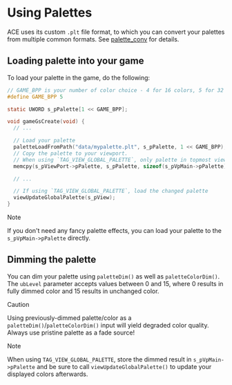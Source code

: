 # Using Palettes

ACE uses its custom `.plt` file format, to which you can convert your palettes from multiple common formats.
See [palette_conv](../tools/palette_conv.md) for details.

## Loading palette into your game

To load your palette in the game, do the following:

```c
// GAME_BPP is your number of color choice - 4 for 16 colors, 5 for 32 colors
#define GAME_BPP 5

static UWORD s_pPalette[1 << GAME_BPP];

void gameGsCreate(void) {
  // ...

  // Load your palette
  paletteLoadFromPath("data/mypalette.plt", s_pPalette, 1 << GAME_BPP);
  // Copy the palette to your viewport.
  // When using `TAG_VIEW_GLOBAL_PALETTE`, only palette in topmost viewport matters.
  memcpy(s_pViewPort->pPalette, s_pPalette, sizeof(s_pVpMain->pPalette));

  // ...

  // If using `TAG_VIEW_GLOBAL_PALETTE`, load the changed palette
  viewUpdateGlobalPalette(s_pView);
}
```

> [!NOTE]
> If you don't need any fancy palette effects, you can load your palette to the `s_pVpMain->pPalette` directly.

## Dimming the palette

You can dim your palette using `paletteDim()` as well as `paletteColorDim()`.
The `ubLevel` parameter accepts values between 0 and 15, where 0 results in fully dimmed color and 15 results in unchanged color.

> [!CAUTION]
> Using previously-dimmed palette/color as a `paletteDim()`/`paletteColorDim()` input will yield degraded color quality.
> Always use pristine palette as a fade source!

> [!NOTE]
> When using `TAG_VIEW_GLOBAL_PALETTE`, store the dimmed result in `s_pVpMain->pPalette` and be sure to call `viewUpdateGlobalPalette()` to update your displayed colors afterwards.
